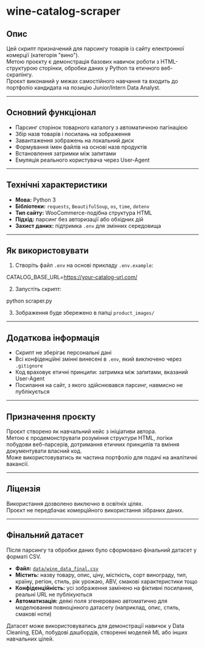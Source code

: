 # wine-catalog-scraper

## Опис

Цей скрипт призначений для парсингу товарів із сайту електронної комерції (категорія "вино").  
Метою проєкту є демонстрація базових навичок роботи з HTML-структурою сторінки, обробки даних у Python та етичного веб-скрапінгу.  
Проєкт виконаний у межах самостійного навчання та входить до портфоліо кандидата на позицію Junior/Intern Data Analyst.

---

## Основний функціонал

- Парсинг сторінок товарного каталогу з автоматичною пагінацією
- Збір назв товарів і посилань на зображення
- Завантаження зображень на локальний диск
- Формування імен файлів на основі назв продуктів
- Встановлення затримки між запитами
- Емуляція реального користувача через User-Agent

---

## Технічні характеристики

- **Мова:** Python 3  
- **Бібліотеки:** `requests`, `BeautifulSoup`, `os`, `time`, `dotenv`  
- **Тип сайту:** WooCommerce-подібна структура HTML  
- **Підхід:** парсинг без авторизації або обхідних дій  
- **Захист даних:** підтримка `.env` для змінних середовища

---

## Як використовувати

1. Створіть файл `.env` на основі прикладу `.env.example`:

CATALOG_BASE_URL=https://your-catalog-url.com/


2. Запустіть скрипт:

python scraper.py


3. Зображення буде збережено в папці `product_images/`

---

## Додаткова інформація

- Скрипт не зберігає персональні дані
- Всі конфіденційні змінні винесені в `.env`, який виключено через `.gitignore`
- Код враховує етичні принципи: затримка між запитами, вказаний User-Agent
- Посилання на сайт, з якого здійснювався парсинг, навмисно не публікується

---

## Призначення проєкту

Проєкт створено як навчальний кейс з ініціативи автора.  
Метою є продемонструвати розуміння структури HTML, логіки побудови веб-парсерів, дотримання етичних принципів та вміння документувати власний код.  
Може використовуватись як частина портфоліо для подачі на аналітичні вакансії.

---

## Ліцензія

Використання дозволено виключно в освітніх цілях.  
Проєкт не передбачає комерційного використання зібраних даних.

---

## Фінальний датасет

Після парсингу та обробки даних було сформовано фінальний датасет у форматі CSV.

- **Файл:** [`data/wine_data_final.csv`](data/wine_data_final.csv)  
- **Містить:** назву товару, опис, ціну, місткість, сорт винограду, тип, країну, регіон, стиль, рік урожаю, ABV, смакові характеристики тощо  
- **Конфіденційність:** усі зображення замінено на фіктивні посилання, реальні URL не публікуються  
- **Автоматизація:** деякі поля згенеровано автоматично для моделювання повноцінного датасету (наприклад, опис, стиль, смакові ноти)

Датасет може використовуватись для демонстрації навичок у Data Cleaning, EDA, побудові дашбордів, створенні моделей ML або інших навчальних цілей.

